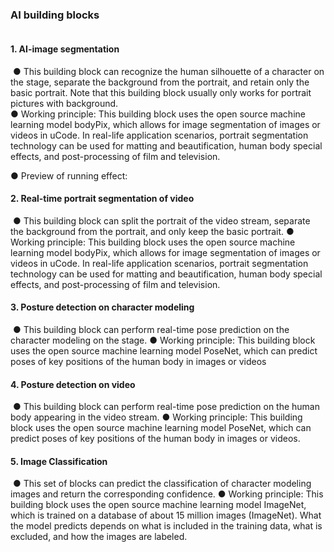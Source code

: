 ### AI building blocks 	
![]()
#### 1.	AI-image segmentation
![]()
●   This building block can recognize the human silhouette of a character on the stage, separate the background from the portrait, and retain only the basic portrait. Note that this building block usually only works for portrait pictures with background.  
●   Working principle: This building block uses the open source machine learning model bodyPix, which allows for image segmentation of images or videos in uCode. In real-life application scenarios, portrait segmentation technology can be used for matting and beautification, human body special effects, and post-processing of film and television.  

●   Preview of running effect:
![]()


#### 2. Real-time portrait segmentation of video
![]()
●   This building block can split the portrait of the video stream, separate the background from the portrait, and only keep the basic portrait.
●   Working principle: This building block uses the open source machine learning model bodyPix, which allows for image segmentation of images or videos in uCode. In real-life application scenarios, portrait segmentation technology can be used for matting and beautification, human body special effects, and post-processing of film and television.

#### 3.	Posture detection on character modeling
![]()
●   This building block can perform real-time pose prediction on the character modeling on the stage. 
●   Working principle: This building block uses the open source machine learning model PoseNet, which can predict poses of key positions of the human body in images or videos


#### 4.	Posture detection on video
![]()
●   This building block can perform real-time pose prediction on the human body appearing in the video stream.
●   Working principle: This building block uses the open source machine learning model PoseNet, which can predict poses of key positions of the human body in images or videos.

#### 5. Image Classification
![]()
●   This set of blocks can predict the classification of character modeling images and return the corresponding  confidence.
●   Working principle: This building block uses the open source machine learning model ImageNet, which is trained on a database of about 15 million images (ImageNet). What the model predicts depends on what is included in the training data, what is excluded, and how the images are labeled.